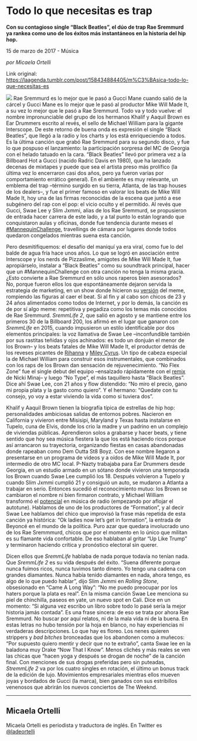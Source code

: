 # Todo lo que necesitas es trap

**Con su contagioso single “Black Beatles”, el dúo de trap Rae Sremmurd ya rankea como uno de los éxitos más instantáneos en la historia del hip hop.**

15 de marzo de 2017 - Música

_por Micaela Ortelli_

Link original: https://laagenda.tumblr.com/post/158434884405/m%C3%BAsica-todo-lo-que-necesitas-es

![](https://64.media.tumblr.com/77e8a4293063f4614ffbea0551f658d4/tumblr_inline_pk0w68Y4gJ1t6q87u_500.jpg)
Rae Sremmurd es lo mejor que le pasó a Gucci Mane cuando salió de la cárcel y Gucci Mane es lo mejor que le pasó al productor Mike Will Made It, a su vez lo mejor que le pasó a Rae Sremmurd. Todo va y todo vuelve: el nombre impronunciable del grupo de los hermanos Khalif y Aaquil Brown es Ear Drummers escrito al revés, el sello de Michael William para la gigante Interscope. De este retorno de buena onda es expresión el single “Black Beatles”, que llegó a la radio y los charts y los está enriqueciendo a todos. Es la última canción que grabó Rae Sremmurd para su segundo disco, y fue lo que pospuso el lanzamiento: la participación sorpresa del MC de Georgia con el helado tatuado en la cara. “Black Beatles” llevó por primera vez a la Billboard Hot a Gucci (nacido Radric Davis en 1980), que ha lanzado decenas de mixtapes y puede que sea el artista preso más prolífico (la última vez lo encerraron casi dos años, pero ya fueron varias por comportamiento errático general). En el ambiente es muy relevante, un emblema del trap –término surgido en su tierra, Atlanta, de las trap houses de los dealers–, y fue el primer famoso en valorar los beats de Mike Will Made It, hoy una de las firmas reconocidas de la escena que juntó a ese subgénero del rap con el pop: el vicio oculto y el permitido. Al revés que Gucci, Swae Lee y Slim Jxmmi, alias de los Rae Sremmurd, se propusieron de entrada hacer carrera de este lado, y a tal punto lo están logrando que conquistaron aulas y oficinas, donde fue tendencia durante meses el [#MannequinChallenge](https://twitter.com/search?q=%23MannequinChallenge&src=tyah), travellings de cámara por lugares donde todos quedaron congelados mientras suena esta canción. 

Pero desmitifiquemos: el desafío del maniquí ya era viral, como fue lo del balde de agua fría hace unos años. Lo que se logró en asociación entre Interscope y los nerds de Pizzaslime, amigotes de Mike Will Made It, fue apropiárselo, instalar a “Black Beatles” como su soundtrack principal, hacer que un #MannequinChallenge con otra canción no tenga la misma gracia. ¿Esto convierte a Rae Sremmurd en sólo unos raperos bien asesorados? No, porque fueron ellos los que espontáneamente dejaron servida la estrategia de marketing, en un show donde hicieron su [versión](https://www.youtube.com/watch?v=wv7q1RF8UrU) del meme, rompiendo las figuras al caer el beat. Si al fin y al cabo son chicos de 23 y 24 años alimentados como todos de Internet, y por lo demás, la canción es de por sí algo meme: repetitiva y pegadiza como los temas más conocidos de Rae Sremmurd. *SremmLife 2*, que salió en agosto y se mantiene entre los primeros 30 de la Billboard 200, los afirmó en el lugar que ganaron con *SremmLife* en 2015, cuando impusieron un estilo identificable por dos elementos principales: la voz llamativa de Swae Lee –inconfundible también por sus rastitas teñidas y ojos achinados: es todo un donjuán el menor de los Brown– y los beats fatales de Mike Will Made It, el productor detrás de los reveses picantes de [Rihanna](https://www.youtube.com/watch?v=ehcVomMexkY) y [Miley Cyrus](https://www.youtube.com/watch?v=LrUvu1mlWco). Un tipo de cabeza especial la de Michael William para construir esos instrumentales, que combinados con los raps de los Brown dan sensación de rejuvenecimiento. “No Flex Zone” fue el single debut del equipo –ensalzado rápidamente con el [remix](https://www.youtube.com/watch?v=i0-f539L1qY) de Nicki Minaj– y luego “No Type”, el más taquillero hasta “Black Beatles”. Dice ahí Swae Lee, con 21 años y flow distendido: “No miro el precio, gano mi propia plata y la gasto como quiero”. Y el hermano: “Quedate con tu consejo, yo voy a estar viviendo la vida como si tuviera dos”. 

Khalif y Aaquil Brown tienen la biografía típica de estrellas de hip hop: personalidades ambiciosas salidas de entornos pobres. Nacieron en California y vivieron entre Misisipi, Maryland y Texas hasta instalarse en Tupelo, cuna de Elvis, donde los crio la madre y un padrino en un complejo de viviendas públicas. Aprendieron solos a grabarse y hacer beats, y tiene sentido que hoy sea música fiestera la que los está haciendo ricos porque así arrancaron su trayectoria, organizando fiestas en casas abandonadas donde rapeaban como Dem Outta St8 Boyz. Con ese nombre llegaron a presentarse en un programa de videos y a oídos de Mike Will Made It, por intermedio de otro MC local. P-Nazty trabajaba para Ear Drummers desde Georgia, en un estudio armado en un sótano donde vivieron una temporada los Brown cuando Swae Lee cumplió los 18. Después volvieron a Tupelo y cuando Slim Jxmmi cumplió 21 y consiguió un auto, se mudaron a Atlanta a trabajar en serio. Entonces sucedió el reconocimiento mutuo: los Brown se cambiaron el nombre ni bien firmaron contrato, y Michael William transformó el [potencial](https://www.youtube.com/watch?v=qM-1snkeRRE) en música de radio (empezando por aflojar el autotune). Hablamos de uno de los productores de “Formation”, y al decir Swae Lee hablamos del chico que improvisó la frase más repetida de esta canción ya histórica: “Ok ladies now let’s get in formation”, la entrada de Beyoncé en el mundo de la política. Puro azar que quedara involucrado uno de los Rae Sremmmurd, chicos que por el momento en lo único que militan es su flamante vida confortable. De eso hablaban al gritar “Up Like Trump” y terminaron haciendo crítica y pronóstico electoral sin querer.

Dicen ellos que *SremmLife* hablaba de nada porque todavía no tenían nada. Que *SremmLife 2* es su vida después del éxito. “Suena diferente porque nunca fuimos ricos, nunca tuvimos tanto dinero. Yo tengo una cadena con grandes diamantes. Nunca había tenido diamantes en nada, ahora tengo, es algo de lo que puedo hablar”, dijo Slim Jxmmi en *Rolling Stone*, obsesionado en “Came A Long Way”: “No me puedo preocupar por los haters porque la plata es real”. En la misma canción Swae Lee menciona su piel de chinchilla, paseos en yate, un nuevo spot en Cali. Dice en un momento: “Si alguna vez escribo un libro sobre todo lo pasé sería la mejor historia jamás contada”. Es una frase sincera: de eso se trata por ahora Rae Sremmurd. No buscar por aquí relatos, ni de la mala vida ni de la buena. En estas letras no hubo tensión por la hoja en blanco, no hay experiencias ni verdaderas descripciones. Lo que hay es floreo. Los nenes quieren strippers y *bad bitches* bronceadas que los abandonen como a muñecos: “Por supuesto quiero mentir y decir que no te extraño”, canta Swae lee en la baladona muy Drake “Now That I Know”. Menos clichés y más reales se ven las chicas que “hacen yoga y después se drogan de noche” de la canción final. Con menciones de sus drogas preferidas pero sin puteadas, *StremmLife 2* va por los cuatro singles en rotación, el último un bonus track de la edición de lujo. Movimientos empresariales mientras ellos mueven joyas y bordados de Gucci (la marca), bien ganados con sus estribillos venenosos que abrirán los nuevos conciertos de The Weeknd.

  




---

 Micaela Ortelli
----------------

 Micaela Ortelli es periodista y traductora de inglés. En Twitter es 
[@ladeortelli](https://twitter.com/ladeortelli?lang=es)

